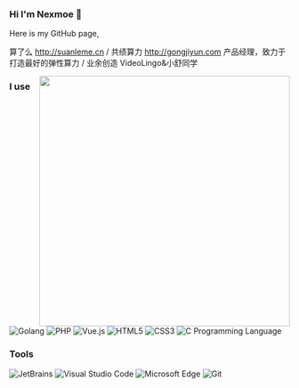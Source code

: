 ### Hi I'm Nexmoe 👋

Here is my GitHub page, 

算了么 http://suanleme.cn / 共绩算力 http://gongjiyun.com 产品经理，致力于打造最好的弹性算力 / 业余创造 VideoLingo&小舒同学

<img align="right" width="450px" src="https://github-readme-stats-one-bice.vercel.app/api?username=nexmoe&show_icons=true&include_all_commits=true&count_private=true&role=OWNER,ORGANIZATION_MEMBER,COLLABORATOR">

### I use

<p>
  <img alt="Golang" src="https://img.shields.io/badge/-Golang-00ADD8?style=flat&logo=Go&logoColor=white" />
  <img alt="PHP" src="https://img.shields.io/badge/-PHP-777BB4?style=flat&logo=PHP&logoColor=white" />
  <img alt="Vue.js" src="https://img.shields.io/badge/-Vue.js-4fc08d?style=flat&logo=vue.js&logoColor=white" />
  <img alt="HTML5" src="https://img.shields.io/badge/-HTML5-e2470f?style=flat&logo=html5&logoColor=white" />
  <img alt="CSS3" src="https://img.shields.io/badge/-CSS3-1b73ba?style=flat&logo=css3&logoColor=white" />
  <img alt="C Programming Language" src="https://img.shields.io/badge/-C%20Programming%20Language-9f62a5?style=flat&logo=C&logoColor=white" />
</p>

### Tools

<p>
  <img alt="JetBrains" src="https://img.shields.io/badge/-JetBrains-000000?style=flat&logo=JetBrains&logoColor=white" />
  <img alt="Visual Studio Code" src="https://img.shields.io/badge/-Visual Studio Code-007ACC?style=flat&logo=Visual%20Studio%20Code&logoColor=white" />
  <img alt="Microsoft Edge" src="https://img.shields.io/badge/-Edge-0078D7?style=flat&logo=Microsoft%20Edge&logoColor=white" />
  <img alt="Git" src="https://img.shields.io/badge/-Git-F05032?style=flat&logo=Git&logoColor=white" />
</p>


